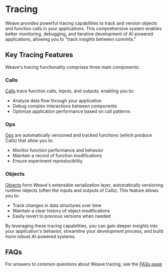 # Tracing

Weave provides powerful tracing capabilities to track and version objects and function calls in your applications. This comprehensive system enables better monitoring, debugging, and iterative development of AI-powered applications, allowing you to "track insights between commits."

## Key Tracing Features

Weave's tracing functionality comprises three main components:

### Calls

[Calls](/guides/tracking/tracing) trace function calls, inputs, and outputs, enabling you to:

- Analyze data flow through your application
- Debug complex interactions between components
- Optimize application performance based on call patterns

### Ops

[Ops](/guides/tracking/ops) are automatically versioned and tracked functions (which produce Calls) that allow you to:

- Monitor function performance and behavior
- Maintain a record of function modifications
- Ensure experiment reproducibility

### Objects

[Objects](/guides/tracking/objects) form Weave's extensible serialization layer, automatically versioning runtime objects (often the inputs and outputs of Calls). This feature allows you to:

- Track changes in data structures over time
- Maintain a clear history of object modifications
- Easily revert to previous versions when needed

By leveraging these tracing capabilities, you can gain deeper insights into your application's behavior, streamline your development process, and build more robust AI-powered systems.

## FAQs

For answers to common questions about Weave tracing, see the [FAQs page](./faqs.md)
